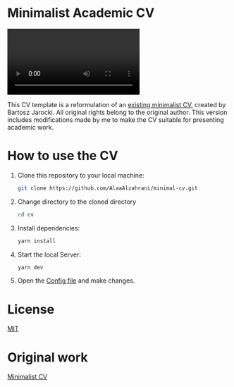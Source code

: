 
# Minimalist Academic CV

<video src="https://raw.githubusercontent.com/AlaaAlzahrani/minimal-cv/main/public/Alaa%20Alzahrani_Personal%20CV.mp4" controls>
  Your browser does not support the video tag.
</video>


This CV template is a reformulation of an [existing minimalist CV](https://github.com/BartoszJarocki/cv/tree/main), created by Bartosz Jarocki. All original rights belong to the original author. This version includes modifications made by me to make the CV suitable for presenting academic work.

# How to use the CV 

1. Clone this repository to your local machine:

   ```bash
   git clone https://github.com/AlaaAlzahrani/minimal-cv.git
   ```

2. Change directory to the cloned directory

   ```bash
   cd cv
   ```

3. Install dependencies:

   ```bash
   yarn install
   ```

4. Start the local Server:

   ```bash
   yarn dev
   ```

5. Open the [Config file](./src/data/resume-data.tsx) and make changes.


# License

[MIT](https://choosealicense.com/licenses/mit/)


# Original work
[Minimalist CV](https://github.com/BartoszJarocki/cv/tree/main)